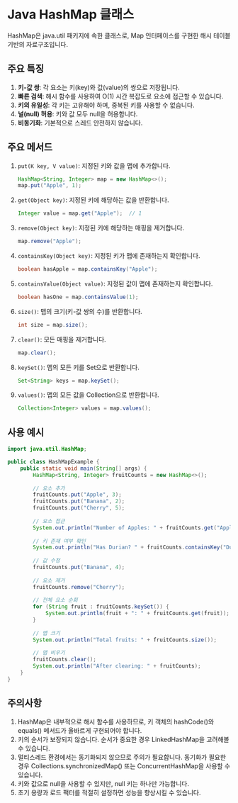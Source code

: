 # Java HashMap 클래스

HashMap은 java.util 패키지에 속한 클래스로, Map 인터페이스를 구현한 해시 테이블 기반의 자료구조입니다.

## 주요 특징

1. **키-값 쌍**: 각 요소는 키(key)와 값(value)의 쌍으로 저장됩니다.
2. **빠른 검색**: 해시 함수를 사용하여 O(1) 시간 복잡도로 요소에 접근할 수 있습니다.
3. **키의 유일성**: 각 키는 고유해야 하며, 중복된 키를 사용할 수 없습니다.
4. **널(null) 허용**: 키와 값 모두 null을 허용합니다.
5. **비동기화**: 기본적으로 스레드 안전하지 않습니다.

## 주요 메서드

1. `put(K key, V value)`: 지정된 키와 값을 맵에 추가합니다.

   ```java
   HashMap<String, Integer> map = new HashMap<>();
   map.put("Apple", 1);
   ```

2. `get(Object key)`: 지정된 키에 해당하는 값을 반환합니다.

   ```java
   Integer value = map.get("Apple");  // 1
   ```

3. `remove(Object key)`: 지정된 키에 해당하는 매핑을 제거합니다.

   ```java
   map.remove("Apple");
   ```

4. `containsKey(Object key)`: 지정된 키가 맵에 존재하는지 확인합니다.

   ```java
   boolean hasApple = map.containsKey("Apple");
   ```

5. `containsValue(Object value)`: 지정된 값이 맵에 존재하는지 확인합니다.

   ```java
   boolean hasOne = map.containsValue(1);
   ```

6. `size()`: 맵의 크기(키-값 쌍의 수)를 반환합니다.

   ```java
   int size = map.size();
   ```

7. `clear()`: 모든 매핑을 제거합니다.

   ```java
   map.clear();
   ```

8. `keySet()`: 맵의 모든 키를 Set으로 반환합니다.

   ```java
   Set<String> keys = map.keySet();
   ```

9. `values()`: 맵의 모든 값을 Collection으로 반환합니다.

   ```java
   Collection<Integer> values = map.values();
   ```

## 사용 예시

```java
import java.util.HashMap;

public class HashMapExample {
    public static void main(String[] args) {
        HashMap<String, Integer> fruitCounts = new HashMap<>();
        
        // 요소 추가
        fruitCounts.put("Apple", 3);
        fruitCounts.put("Banana", 2);
        fruitCounts.put("Cherry", 5);
        
        // 요소 접근
        System.out.println("Number of Apples: " + fruitCounts.get("Apple"));
        
        // 키 존재 여부 확인
        System.out.println("Has Durian? " + fruitCounts.containsKey("Durian"));
        
        // 값 수정
        fruitCounts.put("Banana", 4);
        
        // 요소 제거
        fruitCounts.remove("Cherry");
        
        // 전체 요소 순회
        for (String fruit : fruitCounts.keySet()) {
            System.out.println(fruit + ": " + fruitCounts.get(fruit));
        }
        
        // 맵 크기
        System.out.println("Total fruits: " + fruitCounts.size());
        
        // 맵 비우기
        fruitCounts.clear();
        System.out.println("After clearing: " + fruitCounts);
    }
}
```

## 주의사항

1. HashMap은 내부적으로 해시 함수를 사용하므로, 키 객체의 hashCode()와 equals() 메서드가 올바르게 구현되어야 합니다.
2. 키의 순서가 보장되지 않습니다. 순서가 중요한 경우 LinkedHashMap을 고려해볼 수 있습니다.
3. 멀티스레드 환경에서는 동기화되지 않으므로 주의가 필요합니다. 동기화가 필요한 경우 Collections.synchronizedMap() 또는 ConcurrentHashMap을 사용할 수 있습니다.
4. 키와 값으로 null을 사용할 수 있지만, null 키는 하나만 가능합니다.
5. 초기 용량과 로드 팩터를 적절히 설정하면 성능을 향상시킬 수 있습니다.
